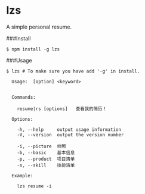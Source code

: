 lzs
===
A simple personal resume.

###Install

```
$ npm install -g lzs
```

###Usage

```
$ lzs # To make sure you have add '-g' in install.

  Usage:  [option] <keyword>


  Commands:

    resume|rs [options]   查看我的简历！

  Options:

    -h, --help     output usage information
    -V, --version  output the version number

    -i, --picture  帅照
    -b, --basic    基本信息
    -p, --product  项目清单
    -s, --skill    技能清单
    
  Example:
    
    lzs resume -i

```